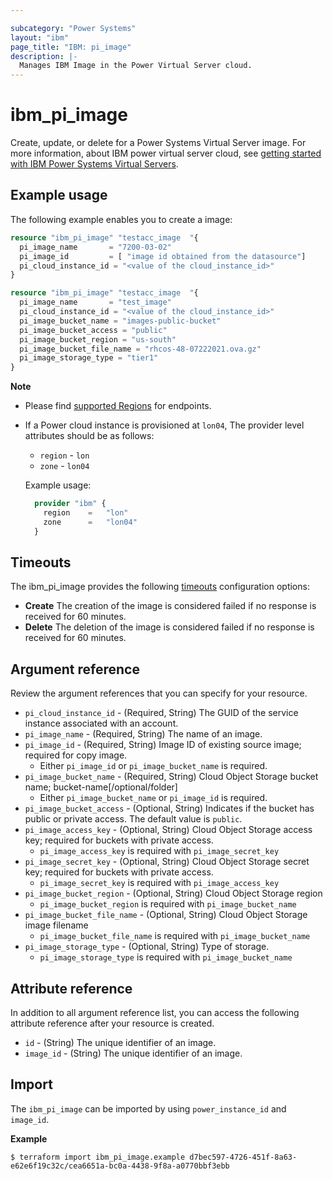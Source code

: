 ```yaml
---

subcategory: "Power Systems"
layout: "ibm"
page_title: "IBM: pi_image"
description: |-
  Manages IBM Image in the Power Virtual Server cloud.
---
```


# ibm_pi_image
Create, update, or delete for a Power Systems Virtual Server image. For more information, about IBM power virtual server cloud, see [getting started with IBM Power Systems Virtual Servers](https://cloud.ibm.com/docs/power-iaas?topic=power-iaas-getting-started).

## Example usage
The following example enables you to create a image:

```terraform
resource "ibm_pi_image" "testacc_image  "{
  pi_image_name       = "7200-03-02"
  pi_image_id         = [ "image id obtained from the datasource"]
  pi_cloud_instance_id = "<value of the cloud_instance_id>"
}
```

```terraform
resource "ibm_pi_image" "testacc_image  "{
  pi_image_name       = "test_image"
  pi_cloud_instance_id = "<value of the cloud_instance_id>"
  pi_image_bucket_name = "images-public-bucket"
  pi_image_bucket_access = "public"
  pi_image_bucket_region = "us-south"
  pi_image_bucket_file_name = "rhcos-48-07222021.ova.gz"
  pi_image_storage_type = "tier1"
}
```

**Note**
* Please find [supported Regions](https://cloud.ibm.com/apidocs/power-cloud#endpoint) for endpoints.
* If a Power cloud instance is provisioned at `lon04`, The provider level attributes should be as follows:
  * `region` - `lon`
  * `zone` - `lon04`
  
  Example usage:
  
  ```terraform
    provider "ibm" {
      region    =   "lon"
      zone      =   "lon04"
    }
  ```
  
## Timeouts

The   ibm_pi_image   provides the following [timeouts](https://www.terraform.io/docs/configuration/resources.html#timeouts) configuration options:

- **Create** The creation of the image is considered failed if no response is received for 60 minutes. 
- **Delete** The deletion of the image is considered failed if no response is received for 60 minutes. 

## Argument reference
Review the argument references that you can specify for your resource. 

- `pi_cloud_instance_id` - (Required, String) The GUID of the service instance associated with an account.
- `pi_image_name` - (Required, String) The name of an image.
- `pi_image_id` - (Required, String) Image ID of existing source image; required for copy image.
  - Either `pi_image_id` or `pi_image_bucket_name` is required.
- `pi_image_bucket_name` - (Required, String) Cloud Object Storage bucket name; bucket-name[/optional/folder]
  - Either `pi_image_bucket_name` or `pi_image_id` is required.
- `pi_image_bucket_access` - (Optional, String) Indicates if the bucket has public or private access. The default value is `public`.
- `pi_image_access_key` - (Optional, String) Cloud Object Storage access key; required for buckets with private access.
  - `pi_image_access_key` is required with `pi_image_secret_key`
- `pi_image_secret_key` - (Optional, String) Cloud Object Storage secret key; required for buckets with private access.
  - `pi_image_secret_key` is required with `pi_image_access_key`
- `pi_image_bucket_region` - (Optional, String) Cloud Object Storage region
  - `pi_image_bucket_region` is required with `pi_image_bucket_name`
- `pi_image_bucket_file_name` - (Optional, String) Cloud Object Storage image filename
  - `pi_image_bucket_file_name` is required with `pi_image_bucket_name`
- `pi_image_storage_type` - (Optional, String) Type of storage.
  - `pi_image_storage_type` is required with `pi_image_bucket_name`


## Attribute reference
In addition to all argument reference list, you can access the following attribute reference after your resource is created.

- `id` - (String) The unique identifier of an image.
- `image_id` - (String) The unique identifier of an image.

## Import

The `ibm_pi_image` can be imported by using `power_instance_id` and `image_id`.

**Example**

```
$ terraform import ibm_pi_image.example d7bec597-4726-451f-8a63-e62e6f19c32c/cea6651a-bc0a-4438-9f8a-a0770bbf3ebb
```
